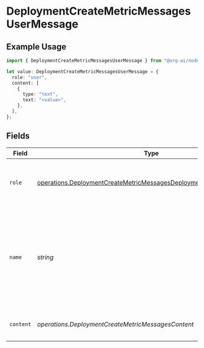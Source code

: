 # DeploymentCreateMetricMessagesUserMessage

## Example Usage

```typescript
import { DeploymentCreateMetricMessagesUserMessage } from "@orq-ai/node/models/operations";

let value: DeploymentCreateMetricMessagesUserMessage = {
  role: "user",
  content: [
    {
      type: "text",
      text: "<value>",
    },
  ],
};
```

## Fields

| Field                                                                                                                                                            | Type                                                                                                                                                             | Required                                                                                                                                                         | Description                                                                                                                                                      |
| ---------------------------------------------------------------------------------------------------------------------------------------------------------------- | ---------------------------------------------------------------------------------------------------------------------------------------------------------------- | ---------------------------------------------------------------------------------------------------------------------------------------------------------------- | ---------------------------------------------------------------------------------------------------------------------------------------------------------------- |
| `role`                                                                                                                                                           | [operations.DeploymentCreateMetricMessagesDeploymentsMetricsRequestRole](../../models/operations/deploymentcreatemetricmessagesdeploymentsmetricsrequestrole.md) | :heavy_check_mark:                                                                                                                                               | The role of the messages author, in this case `user`.                                                                                                            |
| `name`                                                                                                                                                           | *string*                                                                                                                                                         | :heavy_minus_sign:                                                                                                                                               | An optional name for the participant. Provides the model information to differentiate between participants of the same role.                                     |
| `content`                                                                                                                                                        | *operations.DeploymentCreateMetricMessagesContent*                                                                                                               | :heavy_check_mark:                                                                                                                                               | The contents of the user message.                                                                                                                                |